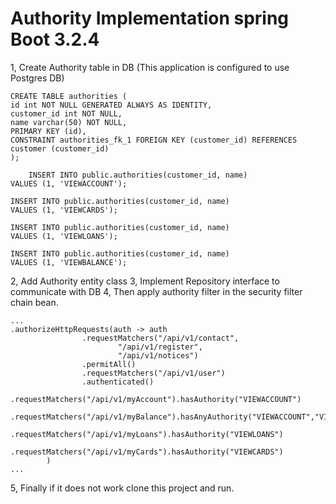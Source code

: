 # Authority Implementation spring Boot 3.2.4
1, Create Authority table in DB (This application is configured to use Postgres DB)
        
    CREATE TABLE authorities (
    id int NOT NULL GENERATED ALWAYS AS IDENTITY,
    customer_id int NOT NULL,
    name varchar(50) NOT NULL,
    PRIMARY KEY (id),
    CONSTRAINT authorities_fk_1 FOREIGN KEY (customer_id) REFERENCES customer (customer_id)
    );

        INSERT INTO public.authorities(customer_id, name)
    VALUES (1, 'VIEWACCOUNT');
    
    INSERT INTO public.authorities(customer_id, name)
    VALUES (1, 'VIEWCARDS');
    
    INSERT INTO public.authorities(customer_id, name)
    VALUES (1, 'VIEWLOANS');
    
    INSERT INTO public.authorities(customer_id, name)
    VALUES (1, 'VIEWBALANCE');

2, Add Authority entity class 
3, Implement Repository interface to communicate with DB
4, Then apply authority filter in the security filter chain bean. 
            
    ...
    .authorizeHttpRequests(auth -> auth
                    .requestMatchers("/api/v1/contact",
                            "/api/v1/register",
                            "/api/v1/notices")
                    .permitAll()
                    .requestMatchers("/api/v1/user")
                    .authenticated()
                    .requestMatchers("/api/v1/myAccount").hasAuthority("VIEWACCOUNT")
                    .requestMatchers("/api/v1/myBalance").hasAnyAuthority("VIEWACCOUNT","VIEWBALANCE")
                    .requestMatchers("/api/v1/myLoans").hasAuthority("VIEWLOANS")
                    .requestMatchers("/api/v1/myCards").hasAuthority("VIEWCARDS")
            )
    ...
5, Finally if it does not work clone this project and run.